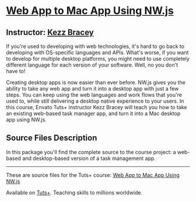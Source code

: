 # [Web App to Mac App Using NW.js][published url]
## Instructor: [Kezz Bracey][instructor url]


If you're used to developing with web technologies, it's hard to go back to developing with OS-specific languages and APIs. What's worse, if you want to develop for multiple desktop platforms, you might need to use completely different language for each version of your software. Well, no you don't have to! 

Creating desktop apps is now easier than ever before. NW.js gives you the ability to take any web app and turn it into a desktop app with just a few steps. You can keep using the web languages and work flows that you're used to, while still delivering a desktop native experience to your users. In this course, Envato Tuts+ instructor Kezz Bracey will teach you how to take an existing web-based task manager app, and turn it into a Mac desktop app using NW.js.


## Source Files Description


In this package you'll find the complete source to the course project: a web-based and desktop-based version of a task management app.

------

These are source files for the Tuts+ course: [Web App to Mac App Using NW.js][published url]

Available on [Tuts+](https://tutsplus.com). Teaching skills to millions worldwide.

[published url]: https://code.tutsplus.com/courses/web-app-to-mac-app-using-nwjs
[instructor url]: https://tutsplus.com/authors/kezz-bracey
